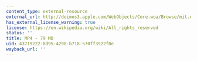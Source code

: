 ```yaml
---
content_type: external-resource
external_url: http://deimos3.apple.com/WebObjects/Core.woa/Browse/mit.edu.2210868377.02210868382.2210988989?i=1772471950
has_external_license_warning: true
license: https://en.wikipedia.org/wiki/All_rights_reserved
status: ''
title: MP4 - 79 MB
uid: 43719222-8d95-4298-b718-570ff3922f0e
wayback_url: ''
---
```

